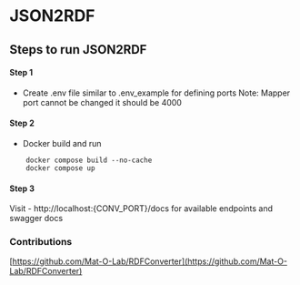 # JSON2RDF

## Steps to run JSON2RDF

#### Step 1
- Create .env file similar to .env_example for defining ports
  Note: Mapper port cannot be changed it should be 4000 

#### Step 2

- Docker build and run 
```
    docker compose build --no-cache
    docker compose up
```

#### Step 3

Visit - http://localhost:{CONV_PORT}/docs for available endpoints and swagger docs

### Contributions

[https://github.com/Mat-O-Lab/RDFConverter](https://github.com/Mat-O-Lab/RDFConverter)
